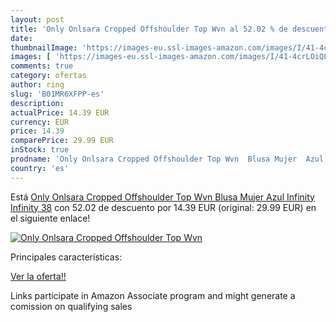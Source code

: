 ```yaml
---
layout: post
title: 'Only Onlsara Cropped Offshoulder Top Wvn al 52.02 % de descuento'
date: 
thumbnailImage: 'https://images-eu.ssl-images-amazon.com/images/I/41-4crLOiQL._SL200_.jpg'
images: [ 'https://images-eu.ssl-images-amazon.com/images/I/41-4crLOiQL._SL200_.jpg' ]
comments: true
category: ofertas
author: ring
slug: 'B01MR6XFPP-es'
description:
actualPrice: 14.39 EUR
currency: EUR
price: 14.39
comparePrice: 29.99 EUR
inStock: true
prodname: 'Only Onlsara Cropped Offshoulder Top Wvn  Blusa Mujer  Azul  Infinity Infinity   38'
country: 'es'
---
```


Está [Only Onlsara Cropped Offshoulder Top Wvn  Blusa Mujer  Azul  Infinity Infinity   38](https://www.amazon.es/dp/B01MR6XFPP/?tag=tolees-21) con 52.02 de descuento por 14.39 EUR (original: 29.99 EUR) en el siguiente enlace!

[![Only Onlsara Cropped Offshoulder Top Wvn](https://images-eu.ssl-images-amazon.com/images/I/41-4crLOiQL._SL200_.jpg)](https://www.amazon.es/dp/B01MR6XFPP/?tag=tolees-21)

Principales características:


[Ver la oferta!!](https://www.amazon.es/dp/B01MR6XFPP/?tag=tolees-21)

Links participate in Amazon Associate program and might generate a comission on qualifying sales


